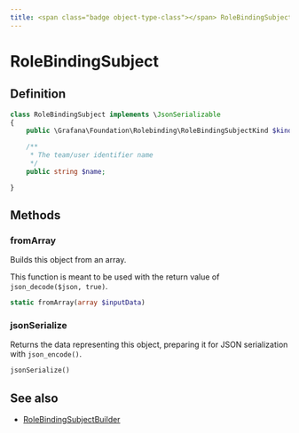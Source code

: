 ```yaml
---
title: <span class="badge object-type-class"></span> RoleBindingSubject
---
```

# <span class="badge object-type-class"></span> RoleBindingSubject

## Definition

```php
class RoleBindingSubject implements \JsonSerializable
{
    public \Grafana\Foundation\Rolebinding\RoleBindingSubjectKind $kind;

    /**
     * The team/user identifier name
     */
    public string $name;

}
```
## Methods

### <span class="badge object-method"></span> fromArray

Builds this object from an array.

This function is meant to be used with the return value of `json_decode($json, true)`.

```php
static fromArray(array $inputData)
```

### <span class="badge object-method"></span> jsonSerialize

Returns the data representing this object, preparing it for JSON serialization with `json_encode()`.

```php
jsonSerialize()
```

## See also

 * <span class="badge builder"></span> [RoleBindingSubjectBuilder](./builder-RoleBindingSubjectBuilder.md)
